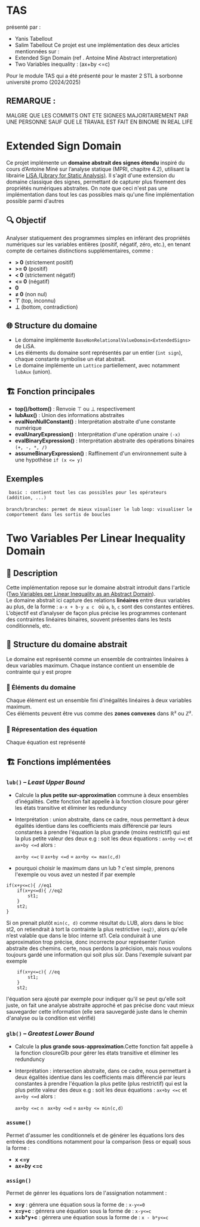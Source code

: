 # TAS  
présenté par : 
-   Yanis Tabellout 
-   Salim Tabellout 
Ce projet est une implémentation des deux articles mentionnées sur : 
-   Extended Sign Domain (ref . Antoine Miné Abstract interpretation)
-   Two Variables inequality : (ax+by <=c)

Pour le module TAS qui a été présenté pour le master 2 STL à sorbonne université promo (2024/2025)

## REMARQUE : 
MALGRE QUE LES COMMITS ONT ETE SIGNEES MAJORITAIREMENT PAR UNE PERSONNE SAUF QUE LE TRAVAIL EST FAIT 
EN BINOME IN REAL LIFE

# Extended Sign Domain 
Ce projet implémente un **domaine abstrait des signes étendu** inspiré du cours d’Antoine Miné sur l’analyse statique (MPRI, chapitre 4.2), utilisant la librairie [LiSA (Library for Static Analysis)](https://lisa-tools.github.io/docs/). Il s'agit d'une extension du domaine classique des signes, permettant de capturer plus finement des propriétés numériques abstraites. On note que ceci n'est pas une implémentation dans tout les cas possibles mais qu'une fine implémentation possible parmi d'autres

## 🔍 Objectif

Analyser statiquement des programmes simples en inférant des propriétés numériques sur les variables entières (positif, négatif, zéro, etc.), en tenant compte de certaines distinctions supplémentaires, comme :

- **> 0** (strictement positif)
- **>= 0** (positif)
- **< 0** (strictement négatif)
- **<= 0** (négatif)
- **0**
- **≠ 0** (non nul)
- **⊤** (top, inconnu)
- **⊥** (bottom, contradiction)

## 🌐 Structure du domaine
- Le domaine implémente `BaseNonRelationalValueDomain<ExtendedSigns>` de LiSA.
- Les éléments du domaine sont représentés par un entier (`int sign`), chaque constante symbolise un état abstrait.
- Le domaine implémente un `Lattice` partiellement, avec notamment `lubAux` (union).
## 🏗️ Fonction principales
-   **top()/bottom()** : Renvoie ⊤ ou ⊥ respectivement
-   **lubAux()** : Union des informations abstraites
-   **evalNonNullConstant()** : Interprétation abstraite d'une constante numérique
-   **evalUnaryExpression()** : Interprétation d'une opération unaire ```(-x)```
-   **evalBinaryExpression()** : Interprétation abstraite des opérations binaires  ```(+, -, *, /)```
-   **assumeBinaryExpression()** : Raffinement d'un environnement suite à une hypothèse   ```if (x <= y)```

## Exemples 
``` basic : contient tout les cas possibles pour les opérateurs (addition, ...)```

```branch/branches: permet de mieux visualiser le lub```
```loop: visualiser le comportement dans les sortis de boucles```


# Two Variables Per Linear Inequality Domain

## 📘 Description

Cette implémentation repose sur le domaine abstrait introduit dans l'article ([Two Variables per Linear Inequality as an Abstract Domain](https://link.springer.com/chapter/10.1007/3-540-45013-0_7)).  
Le domaine abstrait ici capture des relations **linéaires** entre deux variables au plus, de la forme :
```a·x + b·y ≤ c ```
où `a`, `b`, `c` sont des constantes entières. L’objectif est d’analyser de façon plus précise les programmes contenant des contraintes linéaires binaires, souvent présentes dans les tests conditionnels, etc.

## 🧠 Structure du domaine abstrait

Le domaine est représenté comme un ensemble de contraintes linéaires à deux variables maximum. Chaque instance contient un ensemble de contrainte qui y est propre

### 🔷 Éléments du domaine
Chaque élément est un ensemble fini d'inégalités linéaires à deux variables maximum.  
Ces éléments peuvent être vus comme des **zones convexes** dans ℝ² ou ℤ².
### 🔷 Répresentation des équation 

Chaque équation est représenté 

## 🏗️ Fonctions implémentées

### `lub()` – *Least Upper Bound*
- Calcule la **plus petite sur-approximation** commune à deux ensembles d’inégalités. Cette fonction fait appelle à la fonction closure pour gérer les états transitive et éliminer les redunduncy
- Interprétation : union abstraite, dans ce cadre, nous permettant à deux égalités identiue dans les coefficients 
mais différencié par leurs constantes à prendre l'équation la plus grande (moins restrictif) qui est la plus petite valeur des deux e.g : soit les deux équations : 
```ax+by <=c``` et ```ax+by <=d```  alors :

    ```ax+by <=c``` ``U`` ```ax+by <=d``` =  ```ax+by <= max(c,d) ``` 

- pourquoi choisir le maximum dans un lub ? c'est simple, prenons l'exemple ou  vous avez un nested if par exemple 
```
if(x+y<=c){ //eq1
    if(x+y<=d){ //eq2
        st1;
    }
    st2;
}
```
Si on prenait plutôt `min(c, d)` comme résultat du LUB, alors dans le bloc st2, on retiendrait à tort la contrainte la plus restrictive `(eq2)`, alors qu'elle n’est valable que dans le bloc interne st1. Cela conduirait à une approximation trop précise, donc incorrecte pour représenter l’union abstraite des chemins. certe, nous perdons la précision, mais nous voulons toujours gardé une information qui soit plus sûr. Dans l'exemple suivant par exemple
```
    if(x+y<=c){ //eq 
        st1;
    }
    st2;
```
l'équation sera ajouté par exemple pour indiquer qu'il se peut qu'elle soit juste, on fait une analyse abstraite approché et pas précise donc vaut mieux sauvegarder cette information (elle sera sauvegardé juste dans le chemin d'analyse ou la condition est vérifié)

### `glb()` – *Greatest Lower Bound*
- Calcule la **plus grande sous-approximation**.Cette fonction fait appelle à la fonction closureGlb pour gérer les états transitive et éliminer les redunduncy
- Interprétation : intersection abstraite, dans ce cadre, nous permettant à deux égalités identiue dans les coefficients mais différencié par leurs constantes à prendre l'équation la plus petite (plus restrictif) qui est la plus petite valeur des deux e.g : soit les deux équations : 
```ax+by <=c``` et ```ax+by <=d```  alors :

    ```ax+by <=c``` ``∩ `` ```ax+by <=d``` =  ```ax+by <= min(c,d) ``` 

### `assume()` 
Permet d'assumer les conditionnels et de générer les équations lors des entrées des conditions notamment pour la comparison (less or equal) sous la forme : 
-  **x <=y**
-  **a*x+b*y <=c**
### `assign()` 
Permet de génrer les équations lors de l'assignation notamment : 
-   **x=y** : génrera une équation sous la forme de : `x-y<=0`
-   **x=y+c** : génrera une équation sous la forme de : `x-y<=c`
-   **x=b*y+c** : génrera une équation sous la forme de : `x - b*y<=c`



